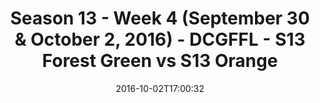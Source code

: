 ---
title: Season 13 - Week 4 (September 30 & October 2, 2016) - DCGFFL - S13 Forest Green
  vs S13 Orange
teams-score:
- team: _teams/s13-forest.md
  score:
- team: _teams/s13-orange.md
  score: 27
mvp: C. Babb (Forest); P. Pham (Orange)
game-ball: R. Martin (Forest); R. Snight for TD Celebration Choreography (Orange)
season: 13
week: 4
date: '2016-10-02T17:00:32'
pageid: season-13-week-4-september-30-october-2-2016-4814-vs-4822
---